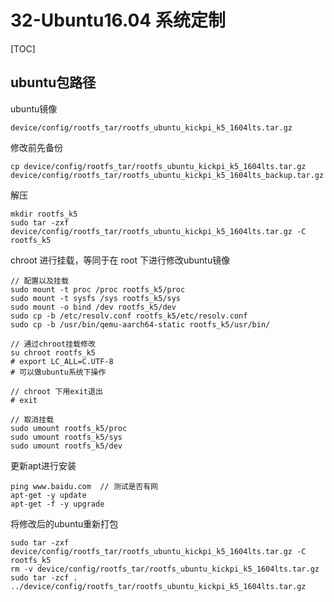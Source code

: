 # 32-Ubuntu16.04 系统定制

[TOC]



## ubuntu包路径

ubuntu镜像

```
device/config/rootfs_tar/rootfs_ubuntu_kickpi_k5_1604lts.tar.gz
```



修改前先备份

```
cp device/config/rootfs_tar/rootfs_ubuntu_kickpi_k5_1604lts.tar.gz device/config/rootfs_tar/rootfs_ubuntu_kickpi_k5_1604lts_backup.tar.gz
```



解压

```
mkdir rootfs_k5
sudo tar -zxf device/config/rootfs_tar/rootfs_ubuntu_kickpi_k5_1604lts.tar.gz -C rootfs_k5
```



chroot 进行挂载，等同于在 root 下进行修改ubuntu镜像

```
// 配置以及挂载
sudo mount -t proc /proc rootfs_k5/proc
sudo mount -t sysfs /sys rootfs_k5/sys
sudo mount -o bind /dev rootfs_k5/dev
sudo cp -b /etc/resolv.conf rootfs_k5/etc/resolv.conf
sudo cp -b /usr/bin/qemu-aarch64-static rootfs_k5/usr/bin/

// 通过chroot挂载修改
su chroot rootfs_k5
# export LC_ALL=C.UTF-8
# 可以做ubuntu系统下操作

// chroot 下用exit退出
# exit

// 取消挂载
sudo umount rootfs_k5/proc
sudo umount rootfs_k5/sys
sudo umount rootfs_k5/dev
```



更新apt进行安装

```
ping www.baidu.com  // 测试是否有网
apt-get -y update
apt-get -f -y upgrade
```



将修改后的ubuntu重新打包

```
sudo tar -zxf device/config/rootfs_tar/rootfs_ubuntu_kickpi_k5_1604lts.tar.gz -C rootfs_k5
rm -v device/config/rootfs_tar/rootfs_ubuntu_kickpi_k5_1604lts.tar.gz
sudo tar -zcf . ../device/config/rootfs_tar/rootfs_ubuntu_kickpi_k5_1604lts.tar.gz
```



